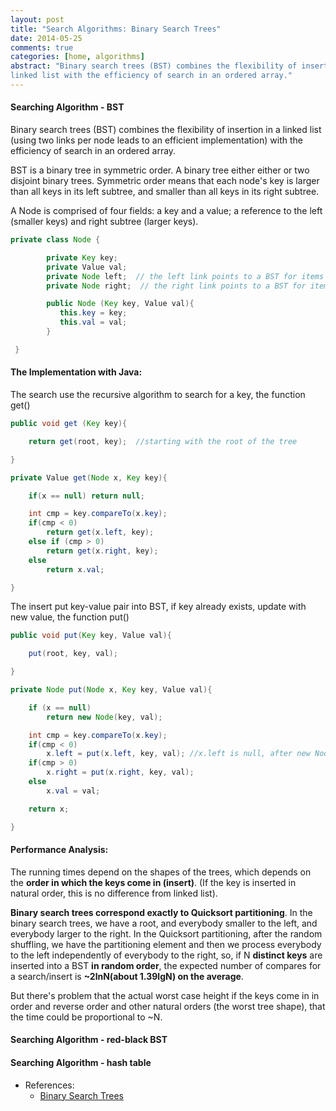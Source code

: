 ```yaml
---
layout: post
title: "Search Algorithms: Binary Search Trees"
date: 2014-05-25
comments: true
categories: [home, algorithms]
abstract: "Binary search trees (BST) combines the flexibility of insertion in a
linked list with the efficiency of search in an ordered array."
---
```


#### Searching Algorithm - BST 

Binary search trees (BST) combines the flexibility of insertion in a
linked list (using two links per node leads to an efficient
implementation) with the efficiency of search in an ordered array.

BST is a binary tree in symmetric order. A binary tree either either
or two disjoint binary trees.  Symmetric order means that each node's
key is larger than all keys in its left subtree, and smaller than all
keys in its right subtree.

A Node is comprised of four fields: a key and a value; a reference to
the left (smaller keys) and right subtree (larger keys).

```java
private class Node {

        private Key key;   
        private Value val;
        private Node left;  // the left link points to a BST for items with smaller keys
        private Node right;  // the right link points to a BST for items with larger keys

        public Node (Key key, Value val){
           this.key = key;
           this.val = val;
        }

 }
```

#### The Implementation  with Java: 

The search use the recursive algorithm to search for a key, the function get()

``` java
public void get (Key key){

    return get(root, key);  //starting with the root of the tree

}

private Value get(Node x, Key key){

    if(x == null) return null;

    int cmp = key.compareTo(x.key);
    if(cmp < 0)
        return get(x.left, key);
    else if (cmp > 0)
        return get(x.right, key);
    else
        return x.val;

}
```

The insert put key-value pair into BST, if key already exists, update
with new value, the function put()

```java
public void put(Key key, Value val){

    put(root, key, val);

}

private Node put(Node x, Key key, Value val){

    if (x == null)
        return new Node(key, val);

    int cmp = key.compareTo(x.key);
    if(cmp < 0)
        x.left = put(x.left, key, val); //x.left is null, after new Node, put this ref to the new node into x.left
    if(cmp > 0)
        x.right = put(x.right, key, val);
    else
        x.val = val;

    return x;

}
```

#### Performance Analysis:

The running times depend on the shapes of the trees, which depends on the **order in which the
keys come in (insert)**.  (If the key is inserted in natural order, this is no difference from
linked list).

**Binary search trees correspond exactly to Quicksort partitioning**. In
the binary search trees, we have a root, and everybody smaller to the
left, and everybody larger to the right. In the Quicksort
partitioning, after the random shuffling, we have the partitioning
element and then we process everybody to the left independently of
everybody to the right, so, if N **distinct keys** are inserted into a BST
**in random order**, the expected number of compares for a
search/insert is **~2lnN(about 1.39lgN) on the average**.

But there's problem that the actual worst
case height if the keys come in in order and reverse order and other
natural orders (the worst tree shape), that the time could be proportional to ~N.

#### Searching Algorithm - red-black BST 

#### Searching Algorithm - hash table  
* References:
    + [Binary Search Trees](http://algs4.cs.princeton.edu/32bst/)
